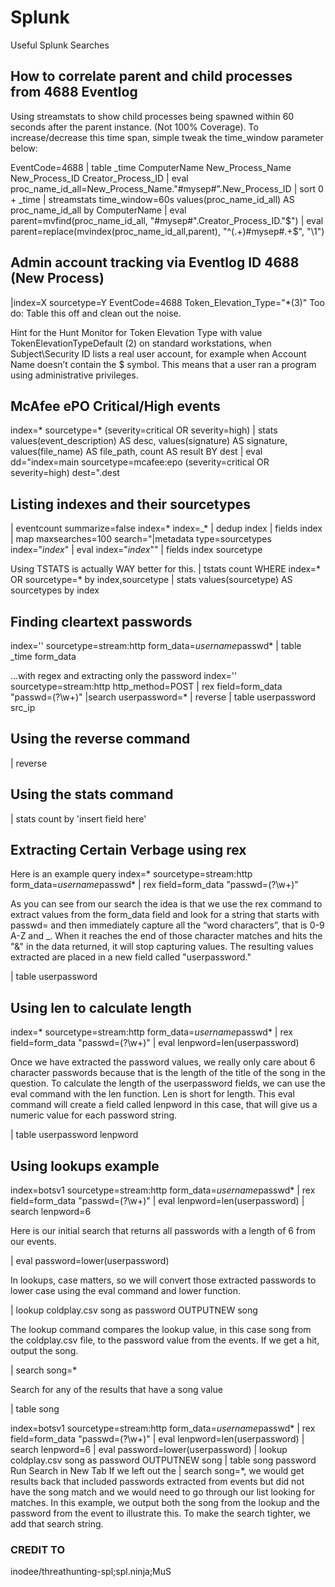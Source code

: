 # Splunk
Useful Splunk Searches

## How to correlate parent and child processes from 4688 Eventlog
Using streamstats to show child processes being spawned within 60 seconds after the parent instance. (Not 100% Coverage).
To increase/decrease this time span, simple tweak the time_window parameter below:

EventCode=4688
| table _time ComputerName New_Process_Name New_Process_ID Creator_Process_ID
| eval proc_name_id_all=New_Process_Name."#mysep#".New_Process_ID
| sort 0 + _time
| streamstats time_window=60s values(proc_name_id_all) AS proc_name_id_all by ComputerName
| eval parent=mvfind(proc_name_id_all, "#mysep#".Creator_Process_ID."$")
| eval parent=replace(mvindex(proc_name_id_all,parent), "^(.+)#mysep#.+$", "\1")


## Admin account tracking via Eventlog ID 4688 (New Process)
|index=X sourcetype=Y EventCode=4688 Token_Elevation_Type="*(3)"
Too do: Table this off and clean out the noise.

Hint for the Hunt
Monitor for Token Elevation Type with value TokenElevationTypeDefault (2) on standard workstations, when Subject\Security ID lists a 
real user account, for example when Account Name doesn’t contain the $ symbol. This means that a user ran a program using administrative 
privileges.

## McAfee ePO Critical/High events
index=* sourcetype=* (severity=critical OR severity=high) | stats values(event_description) AS desc, values(signature) AS signature, values(file_name) AS file_path, count AS result BY dest | eval dd="index=main sourcetype=mcafee:epo (severity=critical OR severity=high) dest=".dest

## Listing indexes and their sourcetypes
| eventcount summarize=false index=* index=_* | dedup index | fields index 
  | map maxsearches=100 search="|metadata type=sourcetypes index=\"$index$\" | eval index=\"$index$\""
  | fields index sourcetype
  
 Using TSTATS is actually WAY better for this.
 | tstats count WHERE index=* OR sourcetype=* by index,sourcetype | stats values(sourcetype) AS sourcetypes by index

## Finding cleartext passwords
index='' sourcetype=stream:http form_data=*username*passwd* | table _time form_data

...with regex and extracting only the password
index='' sourcetype=stream:http http_method=POST | rex field=form_data "passwd=(?<userpassword>\w+)" |search userpassword=* | reverse | table userpassword src_ip

## Using the reverse command
| reverse

## Using the stats command
| stats count by 'insert field here'

## Extracting Certain Verbage using rex
Here is an example query
index=* sourcetype=stream:http form_data=*username*passwd*
| rex field=form_data "passwd=(?<userpassword>\w+)"
  
As you can see from our search the idea is that we use the rex command to extract values from the form_data field and look for a string that starts with passwd= and then immediately capture all the “word characters”, that is 0-9 A-Z and _. When it reaches the end of those character matches and hits the "&" in the data returned, it will stop capturing values. The resulting values extracted are placed in a new field called "userpassword."
  
| table userpassword

## Using len to calculate length
index=* sourcetype=stream:http form_data=*username*passwd* | rex field=form_data "passwd=(?<userpassword>\w+)"
| eval lenpword=len(userpassword)

Once we have extracted the password values, we really only care about 6 character passwords because that is the length of the title of the song in the question. To calculate the length of the userpassword fields, we can use the eval command with the len function. Len is short for length. This eval command will create a field called lenpword in this case, that will give us a numeric value for each password string.

| table userpassword lenpword

## Using lookups example
index=botsv1 sourcetype=stream:http form_data=*username*passwd* | rex field=form_data "passwd=(?<userpassword>\w+)" | eval lenpword=len(userpassword) | search lenpword=6
  
Here is our initial search that returns all passwords with a length of 6 from our events.

| eval password=lower(userpassword)

In lookups, case matters, so we will convert those extracted passwords to lower case using the eval command and lower function.

| lookup coldplay.csv song as password OUTPUTNEW song

The lookup command compares the lookup value, in this case song from the coldplay.csv file, to the password value from the events. If we get a hit, output the song.

| search song=*

Search for any of the results that have a song value

| table song

index=botsv1 sourcetype=stream:http form_data=*username*passwd* | rex field=form_data "passwd=(?<userpassword>\w+)" | eval lenpword=len(userpassword) | search lenpword=6 | eval password=lower(userpassword) | lookup coldplay.csv song as password OUTPUTNEW song  | table song password
Run Search in New Tab
If we left out the | search song=*, we would get results back that included passwords extracted from events but did not have the song match and we would need to go through our list looking for matches. In this example, we output both the song from the lookup and the password from the event to illustrate this. To make the search tighter, we add that search string.
### CREDIT TO
inodee/threathunting-spl;spl.ninja;MuS
